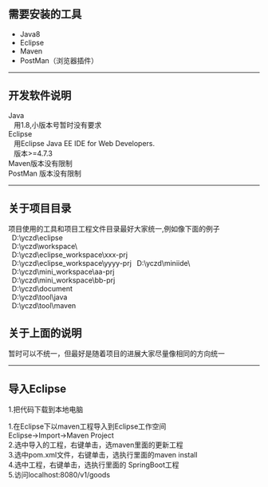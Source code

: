 ## 需要安装的工具  
* Java8
* Eclipse
* Maven
* PostMan（浏览器插件）
----
## 开发软件说明  
Java  
&ensp; 用1.8,小版本号暂时没有要求  
Eclipse  
&ensp; 用Eclipse Java EE IDE for Web Developers.  
&ensp; 版本>=4.7.3  
Maven版本没有限制  
PostMan 版本没有限制    

----

## 关于项目目录  
项目使用的工具和项目工程文件目录最好大家统一,例如像下面的例子  
&ensp;D:\yczd\eclipse\
&ensp;D:\yczd\workspace\  
&ensp;D:\yczd\eclipse_workspace\xxx-prj  
&ensp;D:\yczd\eclipse_workspace\yyyy-prj
&ensp;D:\yczd\miniide\  
&ensp;D:\yczd\mini_workspace\aa-prj  
&ensp;D:\yczd\mini_workspace\bb-prj  
&ensp;D:\yczd\document  
&ensp;D:\yczd\tool\java  
&ensp;D:\yczd\tool\maven    
## 关于上面的说明
暂时可以不统一，但最好是随着项目的进展大家尽量像相同的方向统一 

----

## 导入Eclipse
1.把代码下载到本地电脑

1.在Eclipse下以maven工程导入到Eclipse工作空间    
  Eclipse->Import->Maven Project    
2.选中导入的工程，右键单击，选maven里面的更新工程  
3.选中pom.xml文件，右键单击，选执行里面的maven install    
4.选中工程，右键单击，选执行里面的 SpringBoot工程    
5.访问localhost:8080/v1/goods    
